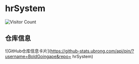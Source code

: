 # hrSystem
![Visitor Count](https://profile-counter.glitch.me/bilibili2023001/count.svg)

## 仓库信息
![GitHub仓库信息卡片](https://github-stats.ubrong.com/api/pin/?username=BoldGoingape&repo=
hrSystem)
